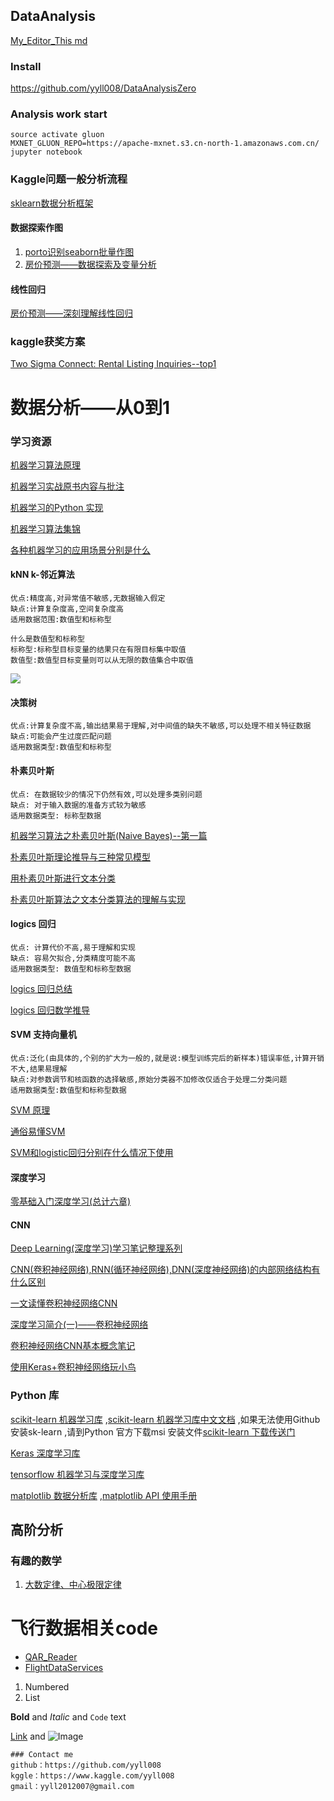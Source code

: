 ## DataAnalysis

[My_Editor_This md](https://github.com/yyll008/yyll008.github.io/edit/master/README.md) 

### Install
https://github.com/yyll008/DataAnalysisZero

### Analysis work start
```
source activate gluon
MXNET_GLUON_REPO=https://apache-mxnet.s3.cn-north-1.amazonaws.com.cn/ jupyter notebook
```
### Kaggle问题一般分析流程
[sklearn数据分析框架](http://www.cnblogs.com/DjangoBlog/p/6294837.html) 

#### 数据探索作图
1. [porto识别seaborn批量作图](https://www.kaggle.com/neviadomski/data-exploration-porto-seguro-s-safe-driver) 
2. [房价预测——数据探索及变量分析](https://www.kaggle.com/pmarcelino/comprehensive-data-exploration-with-python) 


#### 线性回归
[房价预测——深刻理解线性回归](https://www.kaggle.com/bsivavenu/house-price-calculation-methods-for-beginners) 


### kaggle获奖方案
[Two Sigma Connect: Rental Listing Inquiries--top1 ](https://github.com/plantsgo/Rental-Listing-Inquiries) 


# 数据分析——从0到1

### 学习资源

[机器学习算法原理](https://github.com/wepe/MachineLearning)<br/>

[机器学习实战原书内容与批注](https://github.com/apachecn/MachineLearning)<br/>

[机器学习的Python 实现](https://github.com/lawlite19/MachineLearning_Python#1-%E4%BB%A3%E4%BB%B7%E5%87%BD%E6%95%B0)<br/>

[机器学习算法集锦](https://zhuanlan.zhihu.com/p/25327755)<br/>

[各种机器学习的应用场景分别是什么](https://www.zhihu.com/question/26726794)<br/>

#### kNN k-邻近算法

```
优点:精度高,对异常值不敏感,无数据输入假定
缺点:计算复杂度高,空间复杂度高
适用数据范围:数值型和标称型

什么是数值型和标称型
标称型:标称型目标变量的结果只在有限目标集中取值
数值型:数值型目标变量则可以从无限的数值集合中取值
```

![](pic/kNN.jpg)<br/>

#### 决策树

```
优点:计算复杂度不高,输出结果易于理解,对中间值的缺失不敏感,可以处理不相关特征数据
缺点:可能会产生过度匹配问题
适用数据类型:数值型和标称型
```

#### 朴素贝叶斯

```
优点: 在数据较少的情况下仍然有效,可以处理多类别问题
缺点: 对于输入数据的准备方式较为敏感
适用数据类型: 标称型数据
```

[机器学习算法之朴素贝叶斯(Naive Bayes)--第一篇](http://blog.csdn.net/xlinsist/article/details/51236454)<br/>

[朴素贝叶斯理论推导与三种常见模型](http://blog.csdn.net/u012162613/article/details/48323777)<br/>

[用朴素贝叶斯进行文本分类](http://blog.csdn.net/longxinchen_ml/article/details/50597149)<br/>

[朴素贝叶斯算法之文本分类算法的理解与实现](http://www.cnblogs.com/XBWer/archive/2014/07/13/3840736.html)<br/>

#### logics 回归

```
优点: 计算代价不高,易于理解和实现
缺点: 容易欠拟合,分类精度可能不高
适用数据类型: 数值型和标称型数据
```

[logics 回归总结](http://blog.chinaunix.net/xmlrpc.php?r=blog/article&uid=9162199&id=4223505)<br/>

[logics 回归数学推导](http://sbp810050504.blog.51cto.com/2799422/1608064/)<br/>

#### SVM 支持向量机

```
优点:泛化(由具体的,个别的扩大为一般的,就是说:模型训练完后的新样本)错误率低,计算开销不大,结果易理解
缺点:对参数调节和核函数的选择敏感,原始分类器不加修改仅适合于处理二分类问题
适用数据类型:数值型和标称型数据
```

[SVM 原理](http://www.cnblogs.com/steven-yang/p/5658362.html)<br/>

[通俗易懂SVM](https://www.zhihu.com/question/21094489)<br/>

[SVM和logistic回归分别在什么情况下使用](https://www.zhihu.com/question/21704547)<br/>

#### 深度学习

[零基础入门深度学习(总计六章)](https://zhuanlan.zhihu.com/p/25628246)<br/>

#### CNN

[Deep Learning(深度学习)学习笔记整理系列](http://www.cnblogs.com/zhizhan/p/4077947.html)<br/>

[CNN(卷积神经网络),RNN(循环神经网络),DNN(深度神经网络)的内部网络结构有什么区别](https://www.zhihu.com/question/34681168)<br/>

[一文读懂卷积神经网络CNN](https://www.cnblogs.com/nsnow/p/4562308.html)<br/>

[深度学习简介(一)——卷积神经网络](https://www.cnblogs.com/alexcai/p/5506806.html)<br/>

[卷积神经网络CNN基本概念笔记](http://www.jianshu.com/p/606a33ba04ff)<br/>

[使用Keras+卷积神经网络玩小鸟](http://www.jianshu.com/p/3ba69493f020)<br/>

### Python 库

[scikit-learn 机器学习库](https://github.com/scikit-learn/scikit-learn) ,[scikit-learn 机器学习库中文文档](http://sklearn.apachecn.org/cn/0.19.0/index.html) ,如果无法使用Github 安装sk-learn ,请到Python 官方下载msi 安装文件[scikit-learn 下载传送门](https://pypi.python.org/pypi/scikit-learn)<br/>

[Keras 深度学习库](https://github.com/fchollet/keras)<br/>

[tensorflow 机器学习与深度学习库](https://github.com/tensorflow/tensorflow)<br/>

[matplotlib 数据分析库](https://github.com/matplotlib/matplotlib) ,[matplotlib API 使用手册](http://matplotlib.org/api/index.html)<br/>


## 高阶分析

### 有趣的数学
1. [大数定律、中心极限定律](https://github.com/yyll008/yyll008.github.io/edit/master/math_fun.md) 



# 飞行数据相关code
- [QAR_Reader](https://github.com/Jules-7/QAR_Reader)
- [FlightDataServices](https://github.com/FlightDataServices/FlightDataAnalyzer)

1. Numbered
2. List

**Bold** and _Italic_ and `Code` text

[Link](url) and ![Image](src)

```
### Contact me
github：https://github.com/yyll008
kggle：https://www.kaggle.com/yyll008
gmail：yyll2012007@gmail.com

